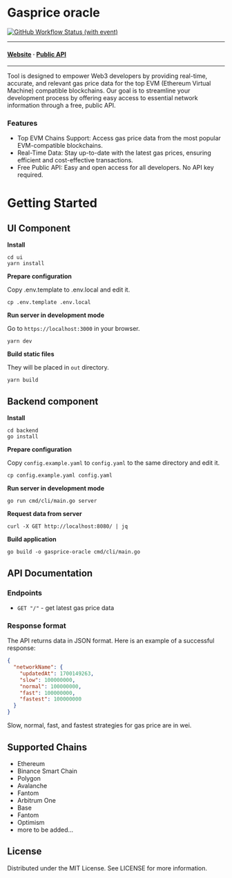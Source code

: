 # Gasprice oracle

<p align="left">
  <a href="https://github.com/web3toolz/gasprice-oracle/actions"><img alt="GitHub Workflow Status (with event)" src="https://img.shields.io/github/actions/workflow/status/web3toolz/gasprice-oracle/build_images_on_push.yaml"></a>
  &nbsp;
</p>

<hr/>
<h4>
<a target="_blank" href="https://gasprice.web3toolz.com/" rel="dofollow"><strong>Website</strong></a>&nbsp;·
<a target="_blank" href="https://api-gasprice.web3toolz.com/" rel="dofollow"><strong>Public API</strong></a>
</h4> 
<hr/>

Tool is designed to empower Web3 developers by providing real-time, accurate, and relevant gas price data for the top EVM (Ethereum Virtual Machine) compatible blockchains. 
Our goal is to streamline your development process by offering easy access to essential network information through a free, public API.

### Features

* Top EVM Chains Support: Access gas price data from the most popular EVM-compatible blockchains.
* Real-Time Data: Stay up-to-date with the latest gas prices, ensuring efficient and cost-effective transactions.
* Free Public API: Easy and open access for all developers. No API key required.

# Getting Started

## UI Component

**Install**

```shell
cd ui
yarn install
```

**Prepare configuration**

Copy .env.template to .env.local and edit it.

```shell
cp .env.template .env.local
```

**Run server in development mode**

Go to `https://localhost:3000` in your browser.

```shell
yarn dev
```

**Build static files**

They will be placed in `out` directory.

```shell
yarn build
```

## Backend component

**Install**

```shell
cd backend
go install 
```

**Prepare configuration**

Copy `config.example.yaml` to `config.yaml` to the same directory and edit it.

```shell
cp config.example.yaml config.yaml
```

**Run server in development mode**

```shell
go run cmd/cli/main.go server
```

**Request data from server**

```shell
curl -X GET http://localhost:8080/ | jq
```

**Build application**

```shell
go build -o gasprice-oracle cmd/cli/main.go
```


## API Documentation

### Endpoints

* `GET "/"` - get latest gas price data

### Response format

The API returns data in JSON format. Here is an example of a successful response:

```json
{
  "networkName": {
    "updatedAt": 1700149263,
    "slow": 100000000,
    "normal": 100000000,
    "fast": 100000000,
    "fastest": 100000000
  }
}
```

Slow, normal, fast, and fastest strategies for gas price are in wei.


## Supported Chains

* Ethereum
* Binance Smart Chain
* Polygon
* Avalanche
* Fantom
* Arbitrum One
* Base
* Fantom
* Optimism
* more to be added...

## License

Distributed under the MIT License. See LICENSE for more information.